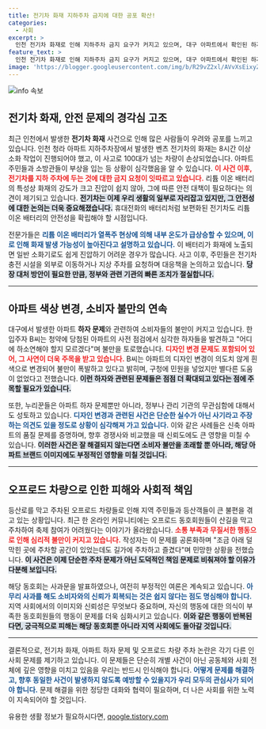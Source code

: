 ```yaml
---
title: 전기차 화재 지하주차 금지에 대한 공포 확산!
categories:
  - 사회
excerpt: >
  인천 전기차 화재로 인해 지하주차 금지 요구가 커지고 있으며, 대구 아파트에서 확인된 하자와 주차 막힌 산길 문제로 불만이 급증하고 있다. 독자들의 이목을 끌며 상황을 심층적으로 다룬다.
feature_text: >
  인천 전기차 화재로 인해 지하주차 금지 요구가 커지고 있으며, 대구 아파트에서 확인된 하자와 주차 막힌 산길 문제로 불만이 급증하고 있다. 독자들의 이목을 끌며 상황을 심층적으로 다룬다.
image: 'https://blogger.googleusercontent.com/img/b/R29vZ2xl/AVvXsEixyZcFfHzMRdzZMjFBmAUKJYCLCGyLL1o632UiGVXcaFdKo_bkvkuCioo0uUKlGfBVcT3P84aROyZIXSBEx3Aw5nCQ3pTgDom1WDC4m8eifvWiAmWEEVb4x6G_l8C0QH225ldMjyaFvpxGEBGNO37VmDTDMHGhJPq73UglMfDca1-0aw/s1600/blogspot.png'
---
```


<p><img src="https://blogger.googleusercontent.com/img/b/R29vZ2xl/AVvXsEixyZcFfHzMRdzZMjFBmAUKJYCLCGyLL1o632UiGVXcaFdKo_bkvkuCioo0uUKlGfBVcT3P84aROyZIXSBEx3Aw5nCQ3pTgDom1WDC4m8eifvWiAmWEEVb4x6G_l8C0QH225ldMjyaFvpxGEBGNO37VmDTDMHGhJPq73UglMfDca1-0aw/s1600/blogspot.png" alt="info 속보" /></p>

<h2 data-ke-size="size26">전기차 화재, 안전 문제의 경각심 고조</h2>

<p data-ke-size="size16">최근 인천에서 발생한 <b>전기차 화재</b> 사건으로 인해 많은 사람들이 우려와 공포를 느끼고 있습니다. 인천 청라 아파트 지하주차장에서 발생한 벤츠 전기차의 화재는 8시간 이상 소화 작업이 진행되어야 했고, 이 사고로 100대가 넘는 차량이 손상되었습니다. 아파트 주민들과 소방관들이 부상을 입는 등 상황이 심각했음을 알 수 있습니다. <b><span style="color: #ee2323;">이 사건 이후, 전기차를 지하 주차에 두는 것에 대한 금지 요청이 잇따르고 있습니다.</span></b> 리튬 이온 배터리의 특성상 화재의 강도가 크고 진압이 쉽지 않아, 그에 따른 안전 대책이 필요하다는 의견이 제기되고 있습니다. <b><span style="background-color: #21538527;">전기차는 이제 우리 생활의 일부로 자리잡고 있지만, 그 안전성에 대한 논의는 더욱 중요해졌습니다.</span></b> 휴대전화의 배터리처럼 보편화된 전기차도 리튬 이온 배터리의 안전성을 확립해야 할 시점입니다.</p>

<p data-ke-size="size16">전문가들은 <b><span style="color: #1a5490;">리튬 이온 배터리가 열폭주 현상에 의해 내부 온도가 급상승할 수 있으며, 이로 인해 화재 발생 가능성이 높아진다고 설명하고 있습니다.</span></b> 이 배터리가 화재에 노출되면 일반 소화기로도 쉽게 진압하기 어려운 경우가 많습니다. 사고 이후, 주민들은 전기차 충전 시설을 외부로 이동하거나 지상 주차를 요청하며 대응책을 논의하고 있습니다. <b><span style="background-color: #21538527;">당장 대처 방안이 필요한 만큼, 정부와 관련 기관의 빠른 조치가 절실합니다.</span></b></p>

<hr>

<h2 data-ke-size="size26">아파트 색상 변경, 소비자 불만의 연속</h2>

<p data-ke-size="size16">대구에서 발생한 아파트 <b>하자 문제</b>와 관련하여 소비자들의 불만이 커지고 있습니다. 한 입주자 B씨는 청약에 당첨된 아파트의 사전 점검에서 심각한 하자들을 발견하고 "어디에 하소연해야 할지 모르겠다"며 불만을 토로했습니다. <b><span style="color: #ee2323;">디자인 변경 문제도 포함되어 있어, 그 사연이 더욱 주목을 받고 있습니다.</span></b> B씨는 아파트의 디자인 변경이 의도치 않게 흰색으로 변경되어 불만이 폭발하고 있다고 밝히며, 구청에 민원을 넣었지만 별다른 도움이 없었다고 전했습니다. <b><span style="background-color: #21538527;">이런 하자와 관련된 문제들은 점점 더 확대되고 있다는 점에 주목할 필요가 있습니다.</span></b></p>

<p data-ke-size="size16">또한, 누리꾼들은 아파트 하자 문제뿐만 아니라, 정부나 관리 기관의 무관심함에 대해서도 성토하고 있습니다. <b><span style="color: #1a5490;">디자인 변경과 관련된 사건은 단순한 실수가 아닌 사기라고 주장하는 의견도 있을 정도로 상황이 심각해져 가고 있습니다.</span></b> 이와 같은 사례들은 신축 아파트의 품질 문제를 증명하며, 향후 경쟁사와 비교했을 때 신뢰도에도 큰 영향을 미칠 수 있습니다. <b><span style="background-color: #21538527;">이러한 사건은 잘 해결되지 않는다면 소비자 불만을 초래할 뿐 아니라, 해당 아파트 브랜드 이미지에도 부정적인 영향을 미칠 것입니다.</span></b></p>

<hr>

<h2 data-ke-size="size26">오프로드 차량으로 인한 피해와 사회적 책임</h2>

<p data-ke-size="size16">등산로를 막고 주차된 오프로드 차량들로 인해 지역 주민들과 등산객들이 큰 불편을 겪고 있는 상황입니다. 최근 한 온라인 커뮤니티에는 오프로드 동호회원들이 산길을 막고 주차하여 축제 참여가 어려웠다는 이야기가 올라왔습니다. <b><span style="color: #ee2323;">소통 부족과 무질서한 행동으로 인해 심리적 불만이 커지고 있습니다.</span></b> 작성자는 이 문제를 공론화하며 "조금 아래 덜 막힌 곳에 주차할 공간이 있었는데도 길가에 주차하고 즐겼다"며 민망한 상황을 전했습니다. <b><span style="background-color: #21538527;">이 사건은 이제 단순한 주차 문제가 아닌 도덕적인 책임 문제로 비춰져야 할 이유가 다분해 보입니다.</span></b></p>

<p data-ke-size="size16">해당 동호회는 사과문을 발표하였으나, 여전히 부정적인 여론은 계속되고 있습니다. <b><span style="color: #1a5490;">아무리 사과를 해도 소비자와의 신뢰가 회복되는 것은 쉽지 않다는 점도 명심해야 합니다.</span></b> 지역 사회에서의 이미지와 신뢰성은 무엇보다 중요하며, 자신의 행동에 대한 의식이 부족한 동호회원들의 행동이 문제를 더욱 심화시키고 있습니다. <b><span style="background-color: #21538527;">이와 같은 행동이 반복된다면, 궁극적으로 피해는 해당 동호회뿐 아니라 지역 사회에도 돌아갈 것입니다.</span></b></p>

<hr>

<p data-ke-size="size16">결론적으로, 전기차 화재, 아파트 하자 문제 및 오프로드 차량 주차 논란은 각기 다른 인사회 문제를 제기하고 있습니다. 이 문제들은 단순히 개별 사건이 아닌 공동체와 사회 전체에 깊은 영향을 미치고 있음을 우리는 반드시 인식해야 합니다. <b><span style="color: #1a5490;">어떻게 문제를 해결하고, 향후 동일한 사건이 발생하지 않도록 예방할 수 있을지가 우리 모두의 관심사가 되어야 합니다.</span></b> 문제 해결을 위한 정당한 대화와 협력이 필요하며, 더 나은 사회를 위한 노력이 지속되어야 할 것입니다.</p>

<p data-ke-size="size16"></p>
유용한 생활 정보가 필요하시다면, <a href="https://qoogle.tistory.com" rel="dofollow">qoogle.tistory.com</a>



